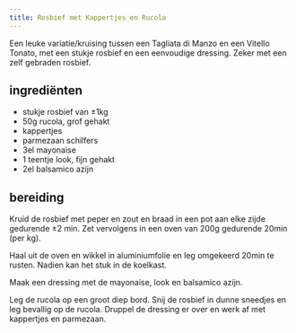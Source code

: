 ```yaml
---
title: Rosbief met Kappertjes en Rucola
---
```


Een leuke variatie/kruising tussen een Tagliata di Manzo en een Vitello Tonato, met een stukje rosbief en een eenvoudige dressing. Zeker met een zelf gebraden rosbief.

## ingrediënten

* stukje rosbief van ±1kg
* 50g rucola, grof gehakt
* kappertjes
* parmezaan schilfers
* 3el mayonaise
* 1 teentje look, fijn gehakt
* 2el balsamico azijn

## bereiding

Kruid de rosbief met peper en zout en braad in een pot aan elke zijde gedurende ±2 min. Zet vervolgens in een oven van 200g gedurende 20min (per kg).

Haal uit de oven en wikkel in aluminiumfolie en leg omgekeerd 20min te rusten. Nadien kan het stuk in de koelkast.

Maak een dressing met de mayonaise, look en balsamico azijn.

Leg de rucola op een groot diep bord. Snij de rosbief in dunne sneedjes en leg bevallig op de rucola. Druppel de dressing er over en werk af met kappertjes en parmezaan.
